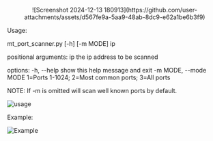 
<p align="center">
![Screenshot 2024-12-13 180913](https://github.com/user-attachments/assets/d567fe9a-5aa9-48ab-8dc9-e62a1be6b3f9)
</p>

Usage:

mt_port_scanner.py [-h] [-m MODE] ip

positional arguments:
  ip                    the ip address to be scanned

options:
  -h, --help            show this help message and exit
  -m MODE, --mode MODE  1=Ports 1-1024; 2=Most common ports; 3=All ports

  NOTE: If -m is omitted will scan well known ports by default.

![usage](https://github.com/user-attachments/assets/6b610967-b20b-4a58-878b-f35349b74b05)


Example:

![Example](https://github.com/user-attachments/assets/09e3c8ee-a83f-4499-a3f9-90d013dc7b22)
